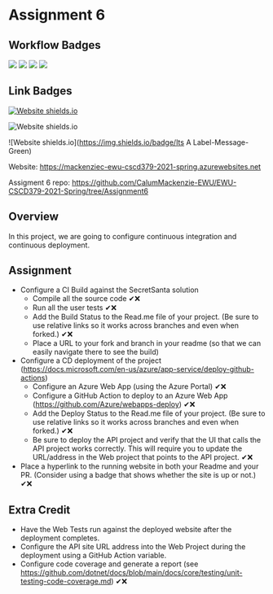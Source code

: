 ﻿# Assignment 6

## Workflow Badges
![](../../workflows/WebBuildAndTest/badge.svg)
![](../../workflows/ApiBuildAndTest/badge.svg)
![](../../workflows/AzureBuildAndDeployWeb/badge.svg)
![](../../workflows/AzureBuildAndDeployApi/badge.svg)

## Link Badges
[![Website shields.io](https://img.shields.io/website-up-down-green-red/http/shields.io.svg)](https://mackenziec-ewu-cscd379-2021-spring.azurewebsites.net/)

![Website shields.io](https://img.shields.io/endpoint?url=https://www.google.com/&style?style=plastic&logo=appveyor)

![Website shields.io](https://img.shields.io/badge/Its A Label-Message-Green)

Website: https://mackenziec-ewu-cscd379-2021-spring.azurewebsites.net

Assigment 6 repo: https://github.com/CalumMackenzie-EWU/EWU-CSCD379-2021-Spring/tree/Assignment6



## Overview

In this project, we are going to configure continuous integration and continuous deployment.

## Assignment

- Configure a CI Build against the SecretSanta solution
  - Compile all the source code ✔❌
  - Run all the user tests ✔❌
  - Add the Build Status to the Read.me file of your project.  (Be sure to use relative links so it works across branches and even when forked.) ✔❌
  - Place a URL to your fork and branch in your readme (so that we can easily navigate there to see the build)
- Configure a CD deployment of the project (https://docs.microsoft.com/en-us/azure/app-service/deploy-github-actions)
  - Configure an Azure Web App (using the Azure Portal) ✔❌
  - Configure a GitHub Action to deploy to an Azure Web App (https://github.com/Azure/webapps-deploy) ✔❌
  - Add the Deploy Status to the Read.me file of your project.  (Be sure to use relative links so it works across branches and even when forked.) ✔❌
  - Be sure to deploy the API project and verify that the UI that calls the API project works correctly. This will require you to update the URL/address in the Web project that points to the API project. ✔❌
- Place a hyperlink to the running website in both your Readme and your PR. (Consider using a badge that shows whether the site is up or not.) ✔❌

## Extra Credit

- Have the Web Tests run against the deployed website after the deployment completes.
- Configure the API site URL address into the Web Project during the deployment using a GitHub Action variable.
- Configure code coverage and generate a report (see https://github.com/dotnet/docs/blob/main/docs/core/testing/unit-testing-code-coverage.md) ✔❌




